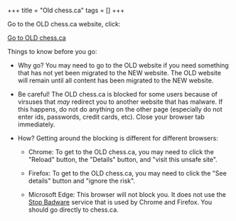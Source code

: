 +++
title = "Old chess.ca"
tags = []
+++

Go to the OLD chess.ca website, click:

<a href="https://chess.ca/" class="button is-primary">Go to OLD chess.ca</a>

Things to know before you go:

* Why go? You may need to go to the OLD website if you need something that has
not yet been migrated to the NEW website. The OLD website will remain until all
content has been migrated to the NEW website.  

* Be careful! The OLD chess.ca is blocked for some users because of virsuses that *may*
redirect you to another website that has malware.  If this happens, do not do
anything on the other page (especially do not enter ids, passwords, credit cards, etc).
Close your browser tab immediately.

* How? Getting around the blocking is different for different browsers:

  * Chrome: To get to the OLD chess.ca, you may need to click the "Reload" button,
    the "Details" button, and "visit this unsafe site".
    
  * Firefox: To get to the OLD chess.ca, you may need to click the "See details" button
    and "ignore the risk".
  
  * Microsoft Edge: This browser will not block you. It does not use the
    [Stop Badware](https://www.stopbadware.org/) service that is used by
    Chrome and Firefox. You should go directly to chess.ca.
